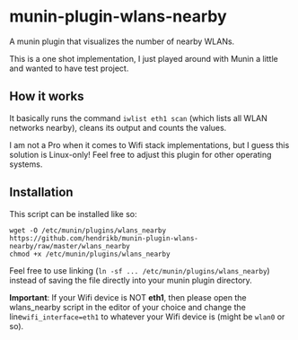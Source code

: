 munin-plugin-wlans-nearby
=========================

A munin plugin that visualizes the number of nearby WLANs.

This is a one shot implementation, I just played around with Munin a little and wanted to have test project.

How it works
------------

It basically runs the command ```iwlist eth1 scan``` (which lists all WLAN networks nearby), cleans its output and counts the values.

I am not a Pro when it comes to Wifi stack implementations, but I guess this solution is Linux-only! Feel free to adjust this plugin for other operating systems.


Installation
------------

This script can be installed like so:

```
wget -O /etc/munin/plugins/wlans_nearby https://github.com/hendrikb/munin-plugin-wlans-nearby/raw/master/wlans_nearby
chmod +x /etc/munin/plugins/wlans_nearby
```

Feel free to use linking (```ln -sf ... /etc/munin/plugins/wlans_nearby```) instead of saving the file directly into your munin plugin directory.

**Important**: If your Wifi device is NOT **eth1**, then please open the wlans_nearby script in the editor of your choice and change  the line```wifi_interface=eth1``` to whatever your Wifi device is (might be ```wlan0``` or so).

